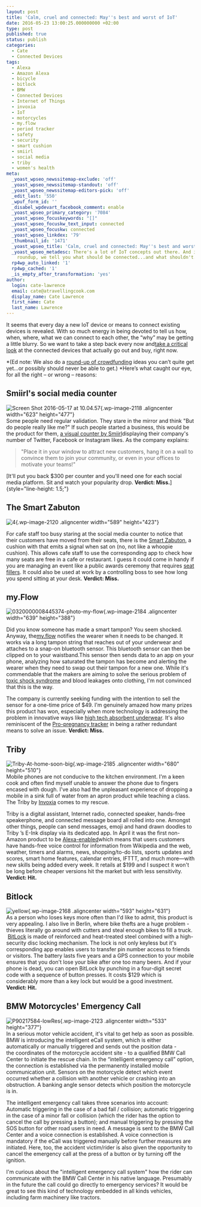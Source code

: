```yaml
---
layout: post
title: 'Calm, cruel and connected: May''s best and worst of IoT'
date: 2016-05-23 13:00:25.000000000 +02:00
type: post
published: true
status: publish
categories:
  - Cate
  - Connected Devices
tags:
  - Alexa
  - Amazon Alexa
  - bicycle
  - bitlock
  - BMW
  - Connected Devices
  - Internet of Things
  - invoxia
  - IoT
  - motorcycles
  - my.flow
  - period tracker
  - safety
  - security
  - smart cushion
  - smiirl
  - social media
  - triby
  - women's health
meta:
  _yoast_wpseo_newssitemap-exclude: 'off'
  _yoast_wpseo_newssitemap-standout: 'off'
  _yoast_wpseo_newssitemap-editors-pick: 'off'
  _edit_last: '550'
  _wpuf_form_id: ''
  _disabel_wpdevart_facebook_comment: enable
  _yoast_wpseo_primary_category: '7084'
  _yoast_wpseo_focuskeywords: "[]"
  _yoast_wpseo_focuskw_text_input: connected
  _yoast_wpseo_focuskw: connected
  _yoast_wpseo_linkdex: '79'
  _thumbnail_id: '1471'
  _yoast_wpseo_title: 'Calm, cruel and connected: May''s best and worst of IoT'
  _yoast_wpseo_metadesc: There's a lot of IoT concepts out there. And in our monthly
    roundup, we tell you what should be connected...and what shouldn't.
  rp4wp_auto_linked: '1'
  rp4wp_cached: '1'
  _is_empty_after_transformation: 'yes'
author:
  login: cate-lawrence
  email: cate@atravellingcook.com
  display_name: Cate Lawrence
  first_name: Cate
  last_name: Lawrence
---
```

<div>

It seems that every day a new IoT device or means to connect existing
devices is revealed. With so much energy in being devoted to tell us
how, when, where, what we can connect to each other, the “why” may be
getting a little blurry. So we want to take a step back every now
and[take a critical
look](https://readwrite.com/2016/05/01/best-and-worst-iot-week-vr1/) at
the connected devices that actually go out and buy, right now.

*(Ed note: We also do a [round-up of
crowdfunding](https://readwrite.com/2016/04/24/crowdfunding-iot-projects-watch-week-dl1/) ideas
you can’t quite get yet…or possibly should never be able to
get.) *Here’s what caught our eye, for all the right – or wrong –
reasons:

Smiirl's social media counter
-----------------------------

![Screen Shot 2016-05-17 at
10.04.57](rw-import/Screen-Shot-2016-05-17-at-10.04.57.jpg){.wp-image-2118
.aligncenter width="623" height="477"}\
Some people need regular validation. They stare in the mirror and think
"But do people really like me?" If such people started a business, this
would be the product for them, [a visual counter by
Smiirl](http://www.smiirl.com/en/)displaying their company's number of
Twitter, Facebook or Instagram likes. As the company explains:

> <div>
>
> "Place it in your window to attract new customers, hang it on a wall
> to convince them to join your community, or even in your offices to
> motivate your teams!"
>
> </div>
>
> <div>
>
> </div>

[It'll put you back \$300 per counter and you'll need one for each
social media platform. Sit and watch your popularity drop. **Verdict:
Miss.**]{style="line-height: 1.5;"}

The Smart Zabuton
-----------------

![4](rw-import/4.jpg){.wp-image-2120
.aligncenter width="589" height="423"}

For cafe staff too busy staring at the social media counter to notice
that their customers have moved from their seats, there is the [Smart
Zabuton](http://www.keyvalue.jp/?stage=press_smartchair), a cushion with
that emits a signal when sat on (no, not like a whoopie cushion). This
allows cafe staff to use the corresponding app to check how many seats
are free in a cafe or restaurant. I guess it could come in handy if you
are managing an event like a public awards ceremony that requires [seat
fillers](https://en.wikipedia.org/wiki/Seat_filler). It could also be
used at work by a controlling boss to see how long you spend sitting at
your desk. **Verdict: Miss.**

my.Flow
-------

![0320000008445374-photo-my-flow](rw-import/0320000008445374-photo-my-flow.jpg){.wp-image-2184
.aligncenter width="639" height="388"}

Did you know someone has made a smart tampon? You seem shocked. Anyway,
the[my.flow](http://www.trackmyflow.com/) notifies the wearer when it
needs to be changed. It works via a long tampon string that reaches out
of your underwear and attaches to a snap-on bluetooth sensor. This
bluetooth sensor can then be clipped on to your waistband.This sensor
then sends data to an app on your phone, analyzing how saturated the
tampon has become and alerting the wearer when they need to swap out
their tampon for a new one. While it's commendable that the makers are
aiming to solve the serious problem of [toxic shock
syndrome](https://en.wikipedia.org/wiki/Toxic_shock_syndrome) and blood
leakages onto clothing, I'm not convinced that this is the way.

The company is currently seeking funding with the intention to sell the
sensor for a one-time price of \$49. I'm genuinely amazed how many
prizes this product has won, especially when more technology is
addressing the problem in innovative ways like [high tech absorbent
underwear](http://www.dearkates.com/pages/technology-new). It's also
reminiscent of the [Pro-pregnancy
tracker](https://readwrite.com/2016/01/08/ces-2016-misses/) in being a
rather redundant means to solve an issue. **Verdict: Miss.**

Triby
-----

![Triby-At-home-soon-big](rw-import/Triby-At-home-soon-big-1024x768.jpg){.wp-image-2185
.aligncenter width="680" height="510"}\
Mobile phones are not conducive to the kitchen environment. I'm a keen
cook and often find myself unable to answer the phone due to fingers
encased with dough. I've also had the unpleasant experience of dropping
a mobile in a sink full of water from an apron product while teaching a
class. The Triby by [Invoxia](http://www.invoxia.com/) comes to
my rescue.

<div>

Triby is a digital assistant, Internet radio, connected speaker,
hands-free speakerphone, and connected message board all rolled into
one. Amongst other things, people can send messages, emoji and hand
drawn doodles to Triby ’s E-Ink display via its dedicated app. In April
it was the first non-Amazon product to be
[Alexa-enabled](https://readwrite.com/2016/05/11/amazon-alexa-packages-il4/)which
means that users customers have hands-free voice control for information
from Wikipedia and the web, weather, timers and alarms, news,
shopping/to-do lists, sports updates and scores, smart home features,
calendar entries, IFTTT, and much more—with new skills being added every
week. It retails at \$199 and I suspect it won't be long before cheaper
versions hit the market but with less sensitivity. **Verdict: Hit.**

Bitlock
-------

![yellow](rw-import/yellow.png){.wp-image-2168
.aligncenter width="593" height="631"}\
As a person who loses keys more often than I'd like to admit, this
product is very appealing. I also live in Berlin, where bike thefts are
a huge problem - thieves literally go around with cutters and steal
enough bikes to fill a truck.  [BitLock](http://bitlock.co/) is made of
reinforced and heat-treated steel combined with a high-security disc
locking mechanism. The lock is not only keyless but it's corresponding
app enables users to transfer pin number access to friends or visitors.
The battery lasts five years and a GPS connection to your mobile ensures
that you don't lose your bike after one too many beers. And if your
phone is dead, you can open BitLock by punching in a four-digit secret
code with a sequence of button presses. It costs \$129 which is
considerably more than a key lock but would be a good investment.
**Verdict: Hit.**

BMW Motorcycles' Emergency Call
-------------------------------

![P90217584-lowRes](rw-import/P90217584-lowRes.jpg){.wp-image-2123
.aligncenter width="533" height="377"}\
In a serious motor vehicle accident, it's vital to get help as soon as
possible. BMW is introducing the intelligent eCall system, which
is either automatically or manually triggered and sends out the position
data - the coordinates of the motorcycle accident site - to a qualified
BMW Call Center to initiate the rescue chain. In the “intelligent
emergency call” option, the connection is established via the
permanently installed mobile communication unit. Sensors on the
motorcycle detect which event occurred whether a collision with another
vehicle or crashing into an obstruction. A banking angle sensor detects
which position the motorcycle is in.

The intelligent emergency call takes three scenarios into account:
Automatic triggering in the case of a bad fall / collision; automatic
triggering in the case of a minor fall or collision (which the rider has
the option to cancel the call by pressing a button); and manual
triggering by pressing the SOS button for other road users in need. A
message is sent to the BMW Call Center and a voice connection is
established. A voice connection is mandatory if the eCall was triggered
manually before further measures are initiated. Here, too, the accident
victim/rider is also given the opportunity to cancel the emergency call
at the press of a button or by turning off the ignition.

I'm curious about the "intelligent emergency call system" how the rider
can communicate with the BMW Call Center in his native language.
Presumably in the future the call could go directly to emergency
services? It would be great to see this kind of technology embedded in
all kinds vehicles, including farm machinery like tractors.

</div>

</div>
